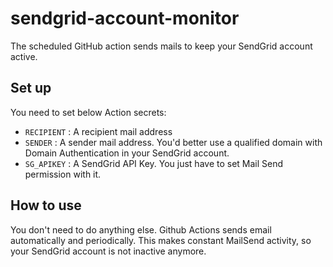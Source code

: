 # sendgrid-account-monitor

The scheduled GitHub action sends mails to keep your SendGrid account active.

## Set up

You need to set below Action secrets:

- `RECIPIENT` : A recipient mail address
- `SENDER` : A sender mail address. You'd better use a qualified domain with Domain Authentication in your SendGrid account.
- `SG_APIKEY` : A SendGrid API Key. You just have to set Mail Send permission with it.

## How to use

You don't need to do anything else.
Github Actions sends email automatically and periodically.
This makes constant MailSend activity, so your SendGrid account is not inactive anymore.

